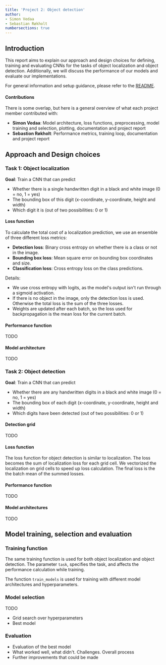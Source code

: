 ```yaml
---
title: 'Project 2: Object detection'
author:
- Simon Vedaa
- Sebastian Røkholt
numbersections: true
---
```


## Introduction
This report aims to explain our approach and design choices for defining, training and evaluating CNNs for the tasks of object localization and object detection. Additionally, we will discuss the performance of our models and evaluate our implementations.

For general information and setup guidance, please refer to the [README](README.md).

#### Contributions
There is some overlap, but here is a general overview of what each project member contributed with: 
- **Simon Vedaa**: Model architecture, loss functions, preprocessing, model training and selection, plotting, documentation and project report
- **Sebastion Røkholt**: Performance metrics, training loop, documentation and project report

## Approach and Design choices

### Task 1: Object localization
**Goal**: Train a CNN that can predict
 - Whether there is a single handwritten digit in a black and white image (0 = no, 1 = yes)
 - The bounding box of this digit (x-coordinate, y-coordinate, height and width)
 - Which digit it is (out of two possibilities: 0 or 1)

#### Loss function

To calculate the total cost of a localization prediction, we use an ensemble of three different loss metrics:
- **Detection loss**: Binary cross entropy on whether there is a class or not in the image.
- **Bounding box loss**: Mean square error on bounding box coordinates and size.
- **Classification loss**: Cross entropy loss on the class predictions.

Details:
 - We use cross entropy with logits, as the model's output isn't run through a sigmoid activation.
 - If there is no object in the image, only the detection loss is used. Otherwise the total loss is the sum of the three losses. 
 - Weights are updated after each batch, so the loss used for backpropagation is the mean loss for the current batch.


#### Performance function
TODO


#### Model architecture
TODO

### Task 2: Object detection

**Goal**: Train a CNN that can predict
 - Whether there are any handwritten digits in a black and white image (0 = no, 1 = yes)
 - The bounding box of each digit (x-coordinate, y-coordinate, height and width)
 - Which digits have been detected (out of two possibilities: 0 or 1)

#### Detection grid
TODO

#### Loss function

The loss function for object detection is similar to localization.
The loss becomes the sum of localization loss for each grid cell.
We vectorized the localization on grid cells to speed up loss calculation.
The final loss is the the batch mean of the summed losses.


#### Performance function
TODO

#### Model architectures
TODO

## Model training, selection and evaluation

### Training function

The same training function is used for both object localization and 
object detection. The parameter ```task```, specifies the task, and affects
the performance calculation while training.

The function ```train_models``` is used for training with different model 
architectures and hyperparameters.



### Model selection
TODO

- Grid search over hyperparameters
- Best model

### Evaluation
- Evaluation of the best model
- What worked well, what didn't. Challenges. Overall process
- Further improvements that could be made
